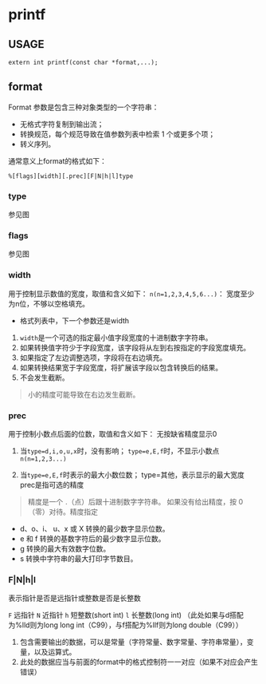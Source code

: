 # printf

## USAGE

`extern int printf(const char *format,...);`

## format

Format 参数是包含三种对象类型的一个字符串：

* 无格式字符复制到输出流；
* 转换规范，每个规范导致在值参数列表中检索 1 个或更多个项；
* 转义序列。

通常意义上format的格式如下：

`%[flags][width][.prec][F|N|h|l]type`

### type

参见图

### flags

参见图

### width

用于控制显示数值的宽度，取值和含义如下：
    `n(n=1,2,3,4,5,6...)`： 宽度至少为n位，不够以空格填充。

* 格式列表中，下一个参数还是width

1. `width`是一个可选的指定最小值字段宽度的十进制数字字符串。
2. 如果转换值字符少于字段宽度，该字段将从左到右按指定的字段宽度填充。
3. 如果指定了左边调整选项，字段将在右边填充。
4. 如果转换结果宽于字段宽度，将扩展该字段以包含转换后的结果。
5. 不会发生截断。

> 小的精度可能导致在右边发生截断。

### prec

用于控制小数点后面的位数，取值和含义如下：
无按缺省精度显示0

1. 当`type=d,i,o,u,x`时，没有影响；
    `type=e,E,f`时，不显示小数点
    `n(n=1,2,3...)`

2. 当`type=e,E,f`时表示的最大小数位数；
    type=其他，表示显示的最大宽度
    prec是指可选的精度

> 精度是一个 `．`（点）后跟十进制数字字符串。
> 如果没有给出精度，按 0（零）对待。精度指定

* d、o、i、 u、x 或 X 转换的最少数字显示位数。
* e 和 f 转换的基数字符后的最少数字显示位数。
* g 转换的最大有效数字位数。
* s 转换中字符串的最大打印字节数目。

### F|N|h|l

表示指针是否是远指针或整数是否是长整数

`F` 远指针
`N` 近指针
`h` 短整数(short int)
`l` 长整数(long int) （此处如果与d搭配为%lld则为long long int（C99），与f搭配为%llf则为long double（C99））

1. 包含需要输出的数据，可以是常量（字符常量、数字常量、字符串常量），变量，以及运算式。
2. 此处的数据应当与前面的format中的格式控制符一一对应（如果不对应会产生错误）